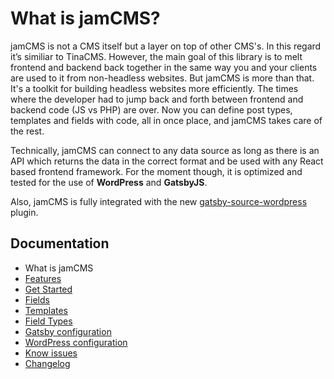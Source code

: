# What is jamCMS?

jamCMS is not a CMS itself but a layer on top of other CMS's. In this regard it’s similiar to TinaCMS. However, the main goal of this library is to melt frontend and backend back together in the same way you and your clients are used to it from non-headless websites.
But jamCMS is more than that. It's a toolkit for building headless websites more efficiently. The times where the developer had to jump back and forth between frontend and backend code (JS vs PHP) are over. Now you can define post types, templates and fields with code, all in once place, and jamCMS takes care of the rest.

Technically, jamCMS can connect to any data source as long as there is an API which returns the data in the correct format and be used with any React based frontend framework. For the moment though, it is optimized and tested for the use of **WordPress** and **GatsbyJS**.

Also, jamCMS is fully integrated with the new [gatsby-source-wordpress](https://www.gatsbyjs.com/plugins/gatsby-source-wordpress/) plugin.

## Documentation

- What is jamCMS
- [Features](https://github.com/robinzimmer1989/jam-cms/docs/features)
- [Get Started](https://github.com/robinzimmer1989/jam-cms/docs/get-started)
- [Fields](https://github.com/robinzimmer1989/jam-cms/docs/fields)
- [Templates](https://github.com/robinzimmer1989/jam-cms/docs/templates)
- [Field Types](https://github.com/robinzimmer1989/jam-cms/docs/field-types)
- [Gatsby configuration](https://github.com/robinzimmer1989/jam-cms/docs/gatsby-config)
- [WordPress configuration](https://github.com/robinzimmer1989/jam-cms/docs/wordpress-config)
- [Know issues](https://github.com/robinzimmer1989/jam-cms/docs/known-issues)
- [Changelog](https://github.com/robinzimmer1989/jam-cms/docs/changelog)

